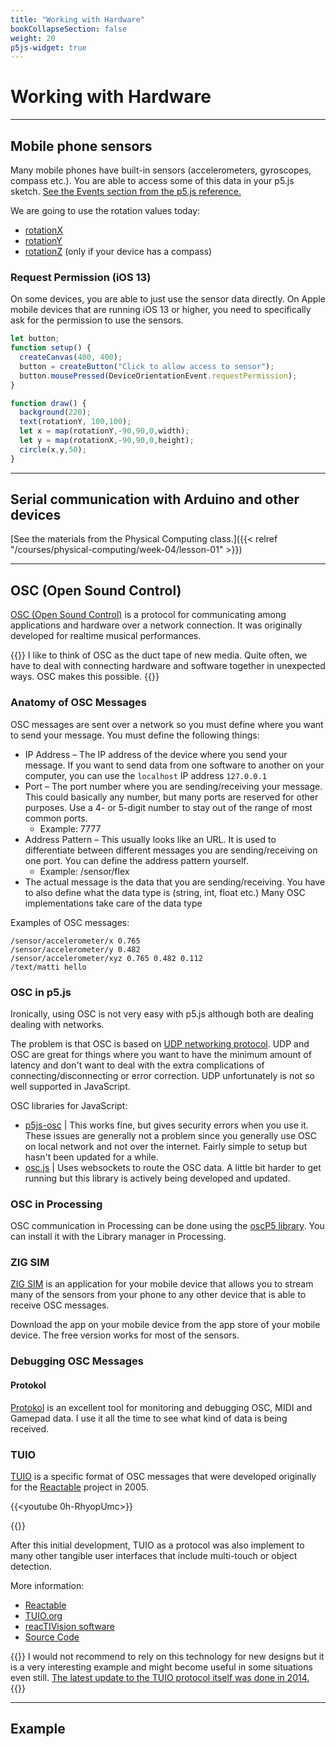 ```yaml
---
title: "Working with Hardware"
bookCollapseSection: false
weight: 20
p5js-widget: true
---
```


# Working with Hardware

---

## Mobile phone sensors

Many mobile phones have built-in sensors (accelerometers, gyroscopes, compass etc.). You are able to access some of this data in your p5.js sketch. [See the Events section from the p5.js reference.](https://p5js.org/reference/#group-Events)

We are going to use the rotation values today:

- [rotationX](https://p5js.org/reference/#/p5/rotationX)
- [rotationY](https://p5js.org/reference/#/p5/rotationY)
- [rotationZ](https://p5js.org/reference/#/p5/rotationZ) (only if your device has a compass)

### Request Permission (iOS 13)

On some devices, you are able to just use the sensor data directly. On Apple mobile devices that are running iOS 13 or higher, you need to specifically ask for the permission to use the sensors.

```js
let button;
function setup() {
  createCanvas(400, 400);
  button = createButton("Click to allow access to sensor");
  button.mousePressed(DeviceOrientationEvent.requestPermission);
}

function draw() {
  background(220);
  text(rotationY, 100,100);
  let x = map(rotationY,-90,90,0,width);
  let y = map(rotationX,-90,90,0,height);
  circle(x,y,50);
}
```

---

## Serial communication with Arduino and other devices

[See the materials from the Physical Computing class.]({{< relref "/courses/physical-computing/week-04/lesson-01" >}})

---

## OSC (Open Sound Control)

[OSC (Open Sound Control)](https://ccrma.stanford.edu/groups/osc/index.html) is a protocol for communicating among applications and hardware over a network connection. It was originally developed for realtime musical performances.

{{<hint info>}}
I like to think of OSC as the duct tape of new media. Quite often, we have to deal with connecting hardware and software together in unexpected ways. OSC makes this possible.
{{</hint>}}

### Anatomy of OSC Messages

OSC messages are sent over a network so you must define where you want to send your message. You must define the following things:

- IP Address – The IP address of the device where you send your message. If you want to send data from one software to another on your computer, you can use the `localhost` IP address `127.0.0.1`
- Port – The port number where you are sending/receiving your message. This could basically any number, but many ports are reserved for other purposes. Use a 4- or 5-digit number to stay out of the range of most common ports.
  - Example: 7777
- Address Pattern – This usually looks like an URL. It is used to differentiate between different messages you are sending/receiving on one port. You can define the address pattern yourself.
  - Example: /sensor/flex
- The actual message is the data that you are sending/receiving. You have to also define what the data type is (string, int, float etc.) Many OSC implementations take care of the data type

Examples of OSC messages:

```
/sensor/accelerometer/x 0.765
/sensor/accelerometer/y 0.482
/sensor/accelerometer/xyz 0.765 0.482 0.112
/text/matti hello
```

### OSC in p5.js

Ironically, using OSC is not very easy with p5.js although both are dealing dealing with networks.

The problem is that OSC is based on [UDP networking protocol](https://en.wikipedia.org/wiki/User_Datagram_Protocol). UDP and OSC are great for things where you want to have the minimum amount of latency and don't want to deal with the extra complications of connecting/disconnecting or error correction. UDP unfortunately is not so well supported in JavaScript.

OSC libraries for JavaScript:

- [p5js-osc](https://github.com/genekogan/p5js-osc) | This works fine, but gives security errors when you use it. These issues are generally not a problem since you generally use OSC on local network and not over the internet. Fairly simple to setup but hasn't been updated for a while.
- [osc.js](https://github.com/adzialocha/osc-js) | Uses websockets to route the OSC data. A little bit harder to get running but this library is actively being developed and updated.

### OSC in Processing

OSC communication in Processing can be done using the [oscP5 library](https://sojamo.de/libraries/oscP5/). You can install it with the Library manager in Processing.

### ZIG SIM

[ZIG SIM](https://zig-project.com/) is an application for your mobile device that allows you to stream many of the sensors from your phone to any other device that is able to receive OSC messages.

Download the app on your mobile device from the app store of your mobile device. The free version works for most of the sensors.

### Debugging OSC Messages

#### Protokol

[Protokol](https://hexler.net/protokol) is an excellent tool for monitoring and debugging OSC, MIDI and Gamepad data. I use it all the time to see what kind of data is being received.

### TUIO

[TUIO](https://www.tuio.org/) is a specific format of OSC messages that were developed originally for the [Reactable](http://reactable.com/) project in 2005.

{{<youtube 0h-RhyopUmc>}}

{{<youtube I9AeUISg-Og>}}

After this initial development, TUIO as a protocol was also implement to many other tangible user interfaces that include multi-touch or object detection.

More information:

- [Reactable](http://reactable.com/)
- [TUIO.org](https://www.tuio.org/)
- [reacTIVision software](https://reactivision.sourceforge.net/)
- [Source Code](https://github.com/mkalten)

{{<hint info>}}
I would not recommend to rely on this technology for new designs but it is a very interesting example and might become useful in some situations even still. [The latest update to the TUIO protocol itself was done in 2014.](http://www.tuio.org/?tuio20)
{{</hint>}}

---

## Example